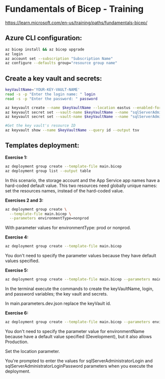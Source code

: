 # Fundamentals of Bicep - Training

https://learn.microsoft.com/en-us/training/paths/fundamentals-bicep/

## Azure CLI configuration:

````bash
az bicep install && az bicep upgrade
az login
az account set --subscription "Subscription Name"
az configure --defaults group="resource group name"
````

## Create a key vault and secrets:

````bash
keyVaultName='YOUR-KEY-VAULT-NAME'
read -s -p "Enter the login name: " login
read -s -p "Enter the password: " password

az keyvault create --name $keyVaultName --location eastus --enabled-for-template-deployment true
az keyvault secret set --vault-name $keyVaultName --name "sqlServerAdministratorLogin" --value $login --output none
az keyvault secret set --vault-name $keyVaultName --name "sqlServerAdministratorPassword" --value $password --output none

#Get the key vault's resource ID
az keyvault show --name $keyVaultName --query id --output tsv
````

## Templates deployment:

**Exercise 1:**

````bash
az deployment group create --template-file main.bicep
az deployment group list --output table
````

In this scenario, the storage account and the App Service app names have a hard-coded default value. This two resources need globally unique names: set the resources names, instead of the hard-coded value.

**Exercises 2 and 3:**

````bash
az deployment group create \
  --template-file main.bicep \
  --parameters environmentType=nonprod
````

With parameter values for environmentType: prod or nonprod.

**Exercise 4:**

````bash
az deployment group create --template-file main.bicep
````

You don't need to specify the parameter values because they have default values specified.

**Exercise 5:**

````bash
az deployment group create --template-file main.bicep --parameters main.parameters.dev.json
````

In the terminal execute the commands to create the keyVaultName, login, and password variables; the key vault and secrets.

In main.parameters.dev.json replace the keyVault id.

**Exercise 6:**

````bash
az deployment group create --template-file main.bicep --parameters environmentName=Production location=eastus2
````

You don't need to specify the parameter value for environmentName because have a default value specified (Development), but it also allows Production.

Set the location parameter.

You're prompted to enter the values for sqlServerAdministratorLogin and sqlServerAdministratorLoginPassword parameters when you execute the deployment.
